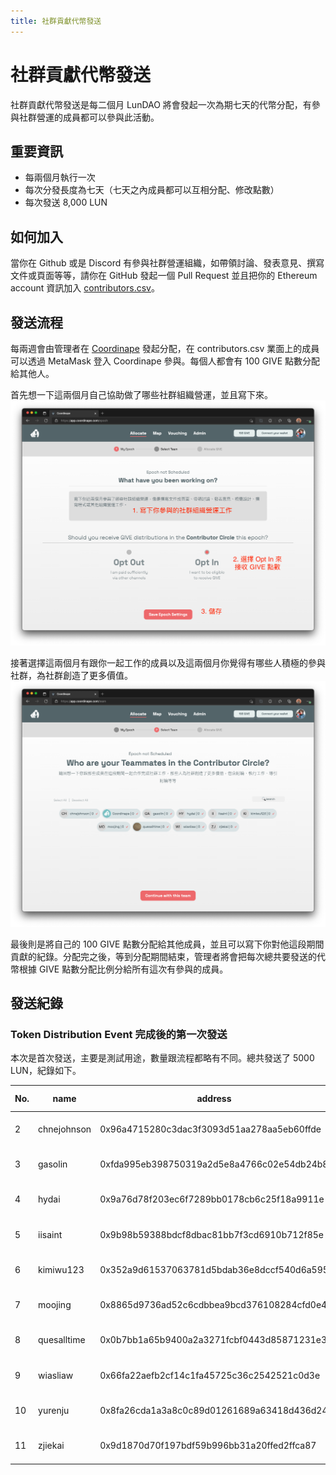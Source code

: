 ```yaml
---
title: 社群貢獻代幣發送
---
```


# 社群貢獻代幣發送

社群貢獻代幣發送是每二個月 LunDAO 將會發起一次為期七天的代幣分配，有參與社群營運的成員都可以參與此活動。

## 重要資訊
- 每兩個月執行一次
- 每次分發長度為七天（七天之內成員都可以互相分配、修改點數）
- 每次發送 8,000 LUN

## 如何加入
當你在 Github 或是 Discord 有參與社群營運組織，如帶領討論、發表意見、撰寫文件或頁面等等，請你在 GitHub 發起一個 Pull Request 並且把你的 Ethereum account 資訊加入 [contributors.csv][1]。

## 發送流程
每兩週會由管理者在 [Coordinape][2] 發起分配，在 contributors.csv 業面上的成員可以透過 MetaMask 登入 Coordinape 參與。每個人都會有 100 GIVE 點數分配給其他人。


首先想一下這兩個月自己協助做了哪些社群組織營運，並且寫下來。
![寫下你個人的貢獻](./community-distribution/personal-contribution.png)

接著選擇這兩個月有跟你一起工作的成員以及這兩個月你覺得有哪些人積極的參與社群，為社群創造了更多價值。
![選擇跟你一起工作的成員](./community-distribution/teammates.png)

最後則是將自己的 100 GIVE 點數分配給其他成員，並且可以寫下你對他這段期間貢獻的紀錄。分配完之後，等到分配期間結束，管理者將會把每次總共要發送的代幣根據 GIVE 點數分配比例分給所有這次有參與的成員。

## 發送紀錄

### Token Distribution Event 完成後的第一次發送
本次是首次發送，主要是測試用途，數量跟流程都略有不同。總共發送了 5000 LUN，紀錄如下。

|No.|name       |address                                   |5000 LUN distribution|received|sent|epoch number           |Date                   |
|---|-----------|------------------------------------------|---------------------|--------|----|-----------------------|-----------------------|
|2  |chnejohnson|0x96a4715280c3dac3f3093d51aa278aa5eb60ffde|232.7044025          |37      |100 |1                      |2022/01/16 - 2022/01/21|
|3  |gasolin    |0xfda995eb398750319a2d5e8a4766c02e54db24b8|1056.603774          |168     |100 |1                      |2022/01/16 - 2022/01/21|
|4  |hydai      |0x9a76d78f203ec6f7289bb0178cb6c25f18a9911e|647.7987421          |103     |100 |1                      |2022/01/16 - 2022/01/21|
|5  |iisaint    |0x9b98b59388bdcf8dbac81bb7f3cd6910b712f85e|515.7232704          |82      |100 |1                      |2022/01/16 - 2022/01/21|
|6  |kimiwu123  |0x352a9d61537063781d5bdab36e8dccf540d6a595|301.8867925          |48      |100 |1                      |2022/01/16 - 2022/01/21|
|7  |moojing    |0x8865d9736ad52c6cdbbea9bcd376108284cfd0e4|176.1006289          |28      |0   |1                      |2022/01/16 - 2022/01/21|
|8  |quesalltime|0x0b7bb1a65b9400a2a3271fcbf0443d85871231e3|660.3773585          |105     |100 |1                      |2022/01/16 - 2022/01/21|
|9  |wiasliaw   |0x66fa22aefb2cf14c1fa45725c36c2542521c0d3e|106.918239           |17      |0   |1                      |2022/01/16 - 2022/01/21|
|10 |yurenju    |0x8fa26cda1a3a8c0c89d01261689a63418d436d24|1213.836478          |193     |100 |1                      |2022/01/16 - 2022/01/21|
|11 |zjiekai    |0x9d1870d70f197bdf59b996bb31a20ffed2ffca87|88.05031447          |14      |100 |1                      |2022/01/16 - 2022/01/21|


[1]: https://github.com/lun-dao/LunDAO/blob/main/contributors.csv
[2]: https://coordinape.com/